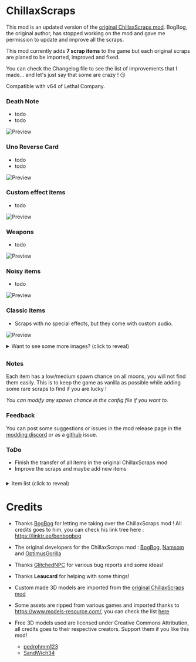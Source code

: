 # ChillaxScraps

This mod is an updated version of the [original ChillaxScraps mod](https://thunderstore.io/c/lethal-company/p/CHILLAX/ChillaxSCRAPS/). BogBog, the original author, has stopped working on the mod and gave me permission to update and improve all the scraps.

This mod currently adds **7 scrap items** to the game but each original scraps are planed to be imported, improved and fixed.

You can check the Changelog file to see the list of improvements that I made... and let's just say that some are crazy ! 😏

Compatible with v64 of Lethal Company.

### Death Note
- todo
- todo

![Preview]()

### Uno Reverse Card
- todo
- todo

![Preview]()

### Custom effect items
- todo

![Preview]()

### Weapons
- todo

![Preview]()

### Noisy items
- todo

![Preview]()

### Classic items
- Scraps with no special effects, but they come with custom audio.

![Preview]()

<details><summary>Want to see some more images? (click to reveal)</summary>

![Preview]()

![Preview]()

</details>

##

### Notes
Each item has a low/medium spawn chance on all moons, you will not find them easily. This is to keep the game as vanilla as possible while adding some rare scraps to find if you are lucky !

*You can modify any spawn chance in the config file if you want to.*

### Feedback
You can post some suggestions or issues in the mod release page in the [modding discord](https://discord.com/invite/lcmod) or as a [github](https://github.com/ZigzagAwaka/ChillaxScraps) issue.

### ToDo
- Finish the transfer of all items in the original ChillaxScraps mod
- Improve the scraps and maybe add new items

###

<details><summary>Item list (click to reveal)</summary>

- Death Note
- Boink
- Eevee
- Cup Noodle
- Moai
- Uno Reverse Card
- Froggy Chair

</details>

##

# Credits

- Thanks [BogBog](https://twitter.com/benbogbog) for letting me taking over the ChillaxScraps mod ! All credits goes to him, you can check his link tree here : https://linktr.ee/benbogbog

- The original developers for the ChillaxScraps mod : [BogBog](https://twitter.com/benbogbog), [Namsom](https://twitter.com/NamsomXD) and [OptimusGorilla](https://twitter.com/DanielSuPery)

- Thanks [GlitchedNPC](https://www.twitch.tv/a_glitched_npc) for various bug reports and some ideas!

- Thanks **Leaucard** for helping with some things!

- Custom made 3D models are imported from the [original ChillaxScraps mod](https://thunderstore.io/c/lethal-company/p/CHILLAX/ChillaxSCRAPS/)

- Some assets are ripped from various games and imported thanks to https://www.models-resource.com/, you can check the list [here](https://github.com/ZigzagAwaka/ChillaxScraps/blob/main/models-resource-credits.txt)

- Free 3D models used are licensed under Creative Commons Attribution, all credits goes to their respective creators. Support them if you like this mod!

    - [pedrohmm123](https://sketchfab.com/3d-models/death-note-anime-book-fanart-970248251f124cddbfc2b4999c43b713)
    - [SandWich34](https://sketchfab.com/3d-models/uno-reverse-card-e15ee883deb14fbe8a476cce325c2983)

